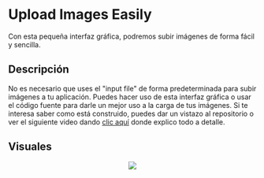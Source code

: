 # Upload Images Easily

Con esta pequeña interfaz gráfica, podremos subir imágenes de forma fácil y sencilla.

## Descripción

No es necesario que uses el "input file" de forma predeterminada para subir imágenes a tu aplicación. Puedes hacer uso de esta interfaz gráfica o usar el código fuente para darle un mejor uso a la carga de tus imágenes. Si te interesa saber como está construido, puedes dar un vistazo al repositorio o ver el siguiente video dando [clic aquí](https://youtu.be/5ra_EjQMxcg) donde explico todo a detalle.

## Visuales

<p align="center"><img src="https://drive.google.com/file/d/1HVF74L9H6eJ8pkGZfC4rk0bNmfBH9hB6/view" /></p>